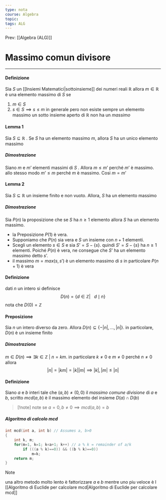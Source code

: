 ```yaml
---
type: nota
course: Algebra
topic: 
tags: ALG
---
```


Prev: [[Algebra (ALG)]]

# Massimo comun divisore
---
#### Definizione
Sia $S$ un [[Insiemi Matematici|sottoinsieme]] dei numeri reali $\mathbb{R}$ allora $m \in \mathbb{R}$ è una elemento massimo di $S$ se 
1. $m \in S$
2. $s \in S \implies s \leq m$
in generale pero non esiste sempre un elemento massimo un sotto insieme aperto di $\mathbb{R}$ non ha un  _massimo_


#### Lemma 1
Sia $S \subseteq \mathbb{R}$ . Se $S$ ha un elemento massimo $m$, allora $S$ ha un unico elemento massimo
##### Dimostrazione
Siano $m$ e $m’$ elementi massimi di $S$ . Allora $m \leq m’$ perché $m’$ è massimo. allo stesso modo $m’\leq m$ perché $m$ è massimo. Cosi $m=m’$

#### Lemma 2 
Sia $S \subseteq \mathbb{R}$ un insieme finito e non vuoto. Allora, $S$ ha un elemento massimo
##### Dimostrazione
Sia $P(n)$ la proposizione che se $S$ ha $n \geq 1$ elemento allora $S$ ha un elemento massimo. 
- la Preposizione $P(1)$ è vera.
- Supponiamo che $P(n)$ sia vera e $S$ un insieme con $n+1$ elementi.
- Scegli un elemento $s \in S$ e sia $S’ = S - \{s\}$. quindi $S’=S-\{s\}$ ha $n\geq 1$ elementi. Poiché $P(n)$ è vera, ne consegue che $S’$ ha un elemento massimo detto $s’$.
- il massimo $m= max(s,s’)$  è un elemento massimo di $s$ in particolare $P(n+1)$ è vera

#### Definizione
dati $n$ un intero si definisce $$D(n) =\{d \in \mathbb{Z}|\ \ \  d\mid n\}$$
nota che $D(0) = \mathbb{Z}$


#### Preposizione
Sia $n$ un intero diverso da zero. Allora $D(n) \subseteq \{- |n|,\dots,|n|\}$. in particolare, $D(n)$ è un insieme finito
##### Dimostrazione
$m \in D(n) \implies \exists k \in \mathbb{Z} \ | \ n = km$. in particolare $k \not=0$ e $m \not=0$ perché $n \not= 0$ allora
$$|n|=|km|=|k||m| \implies |k|,|m| \leq |n|$$

#### Definizione
Siano $a$ e $b$ interi tale che $(a,b) \not=(0,0)$ il _massimo comune divisione_ di $a$ e $b$, scritto $mcd(a,b)$ è il massimo elemento del insieme $D(a)\cap D(b)$

> [!note] note
> se $a =0, b\not=0 \implies mcd(a,b)=b$

##### Algoritmo di calcolo mcd
```C++
int mcd(int a, int b) // Assumes a, b>0
{
	int k, m;
	for(m=1, k=1; k<a+1; k++) // a % k = remainder of a/k 
		if (((a % k)==0)) && ((b % k)==0))
			m=k;
	return m;
}
```

> [!note]
> una altro metodo molto lento è fattorizzare $a$ e $b$
> mentre uno piu veloce è l [[Algoritmo di Euclide per calcolare mcd|Algoritmo di Euclide per calcolare mcd]]
